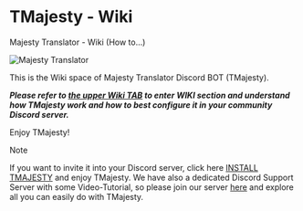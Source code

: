 # TMajesty - Wiki
Majesty Translator - Wiki (How to...) 

![Majesty Translator](https://tmajesty.xyz/img/tmajesty_ico.png)

This is the Wiki space of Majesty Translator Discord BOT (TMajesty). 

***Please refer to [the upper Wiki TAB](https://github.com/maxgb-dev/tmajesty_wiki/wiki) to enter WIKI section and understand how TMajesty work and how to best configure it in your community Discord server.***

Enjoy TMajesty!

> [!Note]
> If you want to invite it into your Discord server, click here [INSTALL TMAJESTY](https://discord.com/api/oauth2/authorize?client_id=1011633031494246480&permissions=518416362560&scope=bot%20applications.commands) and enjoy TMajesty.
> We have also a dedicated Discord Support Server with some Video-Tutorial, so please join our server [here](https://discord.gg/S8ZAswgeSq) and explore all you can easily do with TMajesty.

